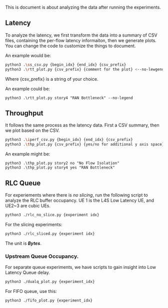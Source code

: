 This is document is about analyzing the data after running the experiments.

## Latency
To analyze the latency, we first transform the data into a summary of CSV files, containing the per-flow latency informaiton, then we generate plots. You can change the code to customize the things to document. 

An example would be:
```bash
python3 .\ss_csv.py {begin_idx} {end_idx} {csv_prefix}
python3 .\rtt_plot.py {csv_prefix} {comment for the plot} <--no-lewgend>
```



Where {csv_prefix} is a string of your choice. 

An example could be:
```
python3 .\rtt_plot.py story4 "RAN Bottleneck" --no-legend
```

## Throughput

It follows the same process as the latency data. First a CSV summary, then we plot based on the CSV. 

```bash
python3 .\iperf_csv.py {begin_idx} {end_idx} {csv_prefix}
python3 .\thp_plot.py {csv_prefix} {yes/no for additional y axis space} {comment for the plot}
```

An example might be:
```
python3 .\thp_plot.py story2 no "No Flow Isolation"
python3 .\thp_plot.py story4 yes "RAN Bottleneck"
```

## RLC Queue
For experiements where there is *no slicing*, run the following script to analyze the RLC buffer occupancy. UE 1 is the L4S Low Latency UE, and UE2~3 are cubic UEs. 

```bash
python3 ./rlc_no_slice.py {experiment idx}
```

For the slicing experiments:
```bash
python3 ./rlc_sliced.py {experiment idx}
```

The unit is ***Bytes***. 

### Upstream Queue Occupancy. 

For separate queue experiments, we have scripts to gain insight into Low Latency Queue delay. 

```bash
python3 ./dualq_plot.py {experiment_idx}
```

For FIFO queue, use this:

```bash
python3 ./fifo_plot.py {experiment_idx}
```